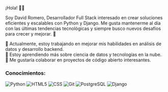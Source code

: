 ¡Hola! 👋✨


Soy David Romero, Desarrollador Full Stack interesado en crear soluciones eficientes y escalables con Python y Django. Me gusta mantenerme al día con las últimas tendencias tecnológicas y siempre busco nuevos desafíos para crecer y mejorar. 🚀

🔭 Actualmente, estoy trabajando en mejorar mis habilidades en análisis de datos y desarrollo backend.  
🌱 Estoy aprendiendo más sobre ciencia de datos y tecnologías en la nube.  
👯 Me gustaría colaborar en proyectos de código abierto interesantes.

### Conocimientos:

<p>
  <img src="https://img.shields.io/badge/Python-3776AB?style=for-the-badge&logo=python&logoColor=white" alt="Python">
  <img src="https://img.shields.io/badge/HTML5-E34F26?style=for-the-badge&logo=html5&logoColor=white" alt="HTML5">
  <img src="https://img.shields.io/badge/CSS3-1572B6?style=for-the-badge&logo=css3&logoColor=white" alt="CSS">
  <img src="https://img.shields.io/badge/Git-F05032?style=for-the-badge&logo=git&logoColor=white" alt="Git">
  <img src="https://img.shields.io/badge/PostgreSQL-336791?style=for-the-badge&logo=postgresql&logoColor=white" alt="PostgreSQL">
  <img src="https://img.shields.io/badge/Django-092E20?style=for-the-badge&logo=django&logoColor=white" alt="Django">
</p>



